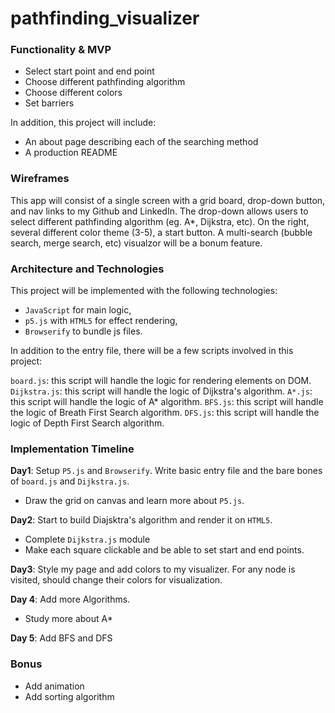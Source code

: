 # pathfinding_visualizer

### Functionality & MVP
* Select start point and end point
* Choose different pathfinding algorithm
* Choose different colors 
* Set barriers

In addition, this project will include:
* An about page describing each of the searching method
* A production README

### Wireframes 

This app will consist of a single screen with a grid board, drop-down button, and nav links to my Github and LinkedIn. 
The drop-down allows users to select different pathfinding algorithm (eg. A*, Dijkstra, etc). On the right, several different 
color theme (3-5), a start button. A multi-search (bubble search, merge search, etc) visualzor will be a bonum feature.

### Architecture and Technologies
This project will be implemented with the following technologies:
* `JavaScript` for main logic,
* `p5.js` with `HTML5` for effect rendering,
* `Browserify` to bundle js files.

In addition to the entry file, there will be a few scripts involved in this project:

`board.js`: this script will handle the logic for rendering elements on DOM.
`Dijkstra.js`: this script will handle the logic of Dijkstra's algorithm.
`A*.js`: this script will handle the logic of A* algorithm.
`BFS.js`: this script will handle the logic of Breath First Search algorithm.
`DFS.js`: this script will handle the logic of Depth First Search algorithm.

### Implementation Timeline
 **Day1**: Setup `P5.js` and `Browserify`. Write basic entry file and the bare bones of `board.js` and `Dijkstra.js`.
  * Draw the grid on canvas and learn more about `P5.js`.
  
 **Day2**: Start to build Diajsktra's algorithm and render it on `HTML5`. 
  * Complete `Dijkstra.js` module
  * Make each square clickable and be able to set start and end points.
  
 **Day3**: Style my page and add colors to my visualizer. For any node is visited, should change their colors for visualization.
 
 **Day 4**: Add more Algorithms.
 * Study more about A* 
 
 **Day 5**: Add BFS and DFS
 
 ### Bonus
 * Add animation
 * Add sorting algorithm 
 

